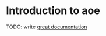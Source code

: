 # Introduction to aoe

TODO: write [great documentation](http://jacobian.org/writing/great-documentation/what-to-write/)
